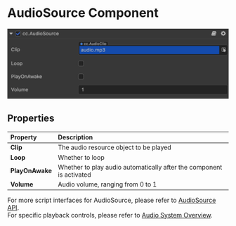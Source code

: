 # AudioSource Component

![](audio/audiosource.png)

## Properties

|Property          | Description                                                               |
|:--                 | :--                                                                     |
|__Clip__            | The audio resource object to be played                                  |
| __Loop__           | Whether to loop                                                         |
|__PlayOnAwake__     | Whether to play audio automatically after the component is activated    |
|__Volume__          | Audio volume, ranging from 0 to 1                                       |


For more script interfaces for AudioSource, please refer to [AudioSource API](../../../api/en/classes/component_audio.audiosource.html).  
For specific playback controls, please refer to [Audio System Overview](./overview.md).
